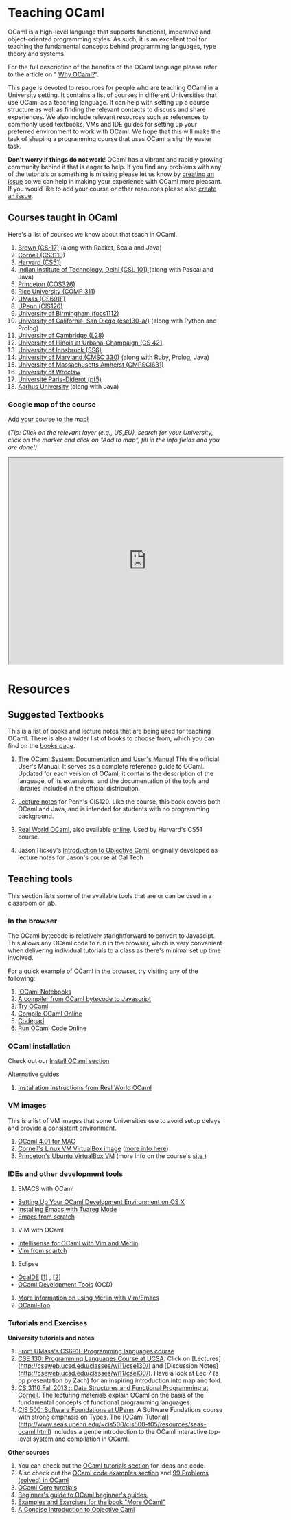 # Teaching OCaml

OCaml is a high-level language that supports functional, imperative
and object-oriented programming styles. As such, it is an excellent
tool for teaching the fundamental concepts behind programming
languages, type theory and systems.

For the full description of the benefits of the OCaml language
please refer to the article on "
[Why OCaml?](https://realworldocaml.org/v1/en/html/prologue.html)".

This page is devoted to resources for people who are teaching OCaml in
a University setting. It contains a list of courses in different
Universities that use OCaml as a teaching language. It can help with
setting up a course structure as well as finding the relevant contacts
to discuss and share experiences. We also include relevant resources
such as references to commonly used textbooks, VMs and IDE guides for
setting up your preferred environment to work with OCaml. We hope that
this will make the task of shaping a programming course that uses
OCaml a slightly easier task.

**Don't worry if things do not work**! OCaml has a vibrant and rapidly
  growing community behind it that is eager to help. If you find any
  problems with any of the tutorials or something is missing please
  let us know by
  [creating an issue](https://github.com/ocaml/ocaml.org/issues/new) so we
  can help in making your experience with OCaml more pleasant. If you
  would like to add your course or other resources please also
  [create an issue](https://github.com/ocaml/ocaml.org/issues/new).


## Courses taught in OCaml

Here's a list of courses we know about that teach in OCaml. 

1. [Brown (CS-17)](http://cs.brown.edu/courses/cs017/) (along with Racket, Scala and Java)
1. [Cornell (CS3110)](http://www.cs.cornell.edu/courses/cs3110/2012sp/courseinfo.php)
1. [Harvard (CS51)](http://cs51.seas.harvard.edu)
1. [Indian Institute of Technology, Delhi (CSL 101) ](http://www.cse.iitd.ernet.in/~ssen/csl101/details.html)(along with Pascal and Java)
1. [Princeton (COS326)](http://www.cs.princeton.edu/courses/archive/fall14/cos326/)
1. [Rice University (COMP 311)](http://www.cs.rice.edu/~javaplt/311/info.html)
1. [UMass (CS691F)](http://people.cs.umass.edu/~arjun/courses/cs691f/)
1. [UPenn (CIS120) ](http://www.seas.upenn.edu/~cis120/current/)
1. [University of Birmingham (focs1112)](https://sites.google.com/site/focs1112/)
1. [University of California, San Diego (cse130-a/)](http://cseweb.ucsd.edu/classes/wi13/cse130-a/) (along with Python and Prolog)
1. [University of Cambridge (L28)](http://www.cl.cam.ac.uk/teaching/1415/L28/)
1. [University of Illinois at Urbana-Champaign (CS 421](https://courses.engr.illinois.edu/cs421/)
1. [University of Innsbruck (SS6)](http://cl-informatik.uibk.ac.at/teaching/ss06/ocaml/schedule.php)
1. [University of Maryland (CMSC 330)](http://www.cs.umd.edu/class/spring2014/cmsc330/) (along with Ruby, Prolog, Java)
1. [University of Massachusetts Amherst (CMPSCI631)](http://people.cs.umass.edu/~arjun/teaching/631/)
1. [University of Wrocław](https://international.uni.wroc.pl/en/course/functional-programming)
1. [Université Paris-Diderot (pf5)](http://www.pps.univ-paris-diderot.fr/~treinen/teaching/pf5/)
1. [Aarhus University](https://services.brics.dk/java/courseadmin/dOvs) (along with Java)

### Google map of the course

[Add your course to the map!](https://www.google.com/maps/d/edit?mid=zk8_K4G_usic.kkzYvEvqV44Q)

_(Tip: Click on the relevant layer (e.g., US,EU), search for your
University, click on the marker and click on "Add to map", fill in the
info fields and you are done!)_

<iframe src="https://www.google.com/maps/d/embed?mid=zk8_K4G_usic.kkzYvEvqV44Q" width="640" height="480"></iframe>


# Resources


## Suggested Textbooks 


This is a list of books and lecture notes that are being used for
teaching OCaml. There is also a wider list of books to choose from, which you can find on the [books page](http://ocaml.org/learn/books.html).

1. [The OCaml System: Documentation and User's Manual](http://caml.inria.fr/pub/docs/manual-ocaml/) This the official User's Manual. It serves as a complete reference guide to OCaml. Updated for each version of OCaml, it contains the description of the language, of its extensions, and the documentation of the tools and libraries included in the official distribution. 

1. [Lecture notes](http://www.seas.upenn.edu/~cis120/current/notes/120notes.pdf)
   for Penn's CIS120.  Like the course, this book covers both OCaml
   and Java, and is intended for students with no programming
   background.
1. [Real World OCaml](http://shop.oreilly.com/product/0636920024743.do),
   also available [online](https://realworldocaml.org/).  Used by Harvard's CS51 course.
1. Jason Hickey's [Introduction to Objective Caml](http://files.metaprl.org/doc/ocaml-book.pdf),
   originally developed as lecture notes for Jason's course at Cal Tech 



## Teaching tools

This section lists some of the available tools that are or can be used in a classroom or lab.

### In the browser

The OCaml bytecode is reletively starightforward to convert to Javascipt. This allows any OCaml code to run in the browser, which is very convenient when delivering individual tutorials to a class as there's minimal set up time involved. 

For a quick example of OCaml in the browser, try visiting any of the following: 

1. [IOCaml Notebooks](https://github.com/andrewray/iocaml/blob/master/README.md)
1. [A compiler from OCaml bytecode to Javascript](http://ocsigen.github.io/js_of_ocaml/)
1. [Try OCaml](http://try.ocamlpro.com/)
1. [Compile OCaml Online](http://www.compileonline.com/compile_ocaml_online.php)
1. [Codepad](http://codepad.org/)
1. [Run OCaml Code Online](https://dbgr.cc/l/ocaml)


### OCaml installation

Check out our [Install OCaml section](http://ocaml.org/docs/install.html)

Alternative guides

1. [Installation Instructions from Real World OCaml](https://github.com/realworldocaml/book/wiki/Installation-Instructions)


### VM images

This is a list of VM images that some Universities use to avoid setup
delays and provide a consistent environment.

1. [OCaml 4.01 for MAC](http://caml.inria.fr/pub/distrib/ocaml-4.01/ocaml-4.01.0-intel.dmg)
1. [Cornell's Linux VM VirtualBox image](https://cornell.app.box.com/s/acqwpvnidu5yq1osd8lb) ([more info here](http://www.cs.cornell.edu/courses/CS3110/2014sp/hw/0/ps0.pdf))
1. [Princeton's Ubuntu VirtualBox VM](http://www.cs.princeton.edu/~cos326/Ubuntu326.ova) (more info on the course's [site ](http://www.cs.princeton.edu/courses/archive/fall14/cos326/resources.php))

### IDEs and other development tools

1. EMACS with OCaml 
  * [Setting Up Your OCaml Development Environment on OS X](http://www.princeton.edu/~crmarsh/ocaml_dev_environment/)
  * [Installing Emacs with Tuareg Mode](http://www.cs.cornell.edu/courses/CS3110/2014sp/resources.php)
  * [Emacs from scratch](https://github.com/the-lambda-church/merlin/wiki/emacs-from-scratch)
1. VIM with OCaml 
  * [Intellisense for OCaml with Vim and Merlin](http://anil.recoil.org/2013/10/03/merlin-and-vim.html)
  * [Vim from scartch](https://github.com/the-lambda-church/merlin/wiki/vim-from-scratch)
1. Eclipse
  * [OcaIDE](http://www.algo-prog.info/ocaide/index.php) [[1](http://www.princeton.edu/~crmarsh/ocaml_dev_environment/)] , [[2](http://www.seas.upenn.edu/~cis120e/ocaml_setup.shtml)]
  * [OCaml Development Tools](http://ocamldt.free.fr/) (OCD)
1. [More information on using Merlin with Vim/Emacs](https://opam.ocaml.org/blog/turn-your-editor-into-an-ocaml-ide/)
1. [OCaml-Top](http://www.typerex.org/ocaml-top.html)



### Tutorials and Exercises

**University tutorials and notes**

1. [From UMass's CS691F Programming languages course](http://people.cs.umass.edu/~arjun/courses/cs691f/assignments/ocaml-tutorial.html)
1. [CSE 130: Programming Languages Course at UCSA](http://cseweb.ucsd.edu/classes/wi11/cse130/). Click on [Lectures] (http://cseweb.ucsd.edu/classes/wi11/cse130/) and [Discussion Notes] (http://cseweb.ucsd.edu/classes/wi11/cse130/). Have a look at Lec 7 (a pp presentation by Zach) for an inspiring introduction into map and fold.
1. [CS 3110 Fall 2013 :: Data Structures and Functional Programming at Cornell](http://www.cs.cornell.edu/courses/cs3110/2013fa/lecture_notes.php). The lecturing materials explain OCaml on the basis of the fundamental concepts of functional programming languages.
1. [CIS 500: Software Foundations at UPenn](http://www.seas.upenn.edu/~cis500/cis500-f05/index.html). A Software Fundations course with strong emphasis on Types. The [OCaml Tutorial] (http://www.seas.upenn.edu/~cis500/cis500-f05/resources/seas-ocaml.html) includes a gentle introduction to the OCaml interactive top-level system and compilation in OCaml.

**Other sources**

1. You can check out the [OCaml tutorials section](http://ocaml.org/learn/tutorials/) for ideas and code.
1. Also check out the [OCaml code examples section](http://ocaml.org/learn/taste.html) and [99 Problems (solved) in OCaml](http://ocaml.org/learn/tutorials/99problems.html)
1. [OCaml Core turotials](http://mirror.ocamlcore.org/ocaml-tutorial.org/)
1. [Beginner's guide to OCaml beginner's guides.](http://blog.nullspace.io/beginners-guide-to-ocaml-beginners-guides.html)
1. [Examples and Exercises for the book "More OCaml"](https://github.com/johnwhitington/more-ocaml-exercises)
1. [A Concise Introduction to Objective Caml](http://www.csc.villanova.edu/~dmatusze/resources/ocaml/ocaml.html)
